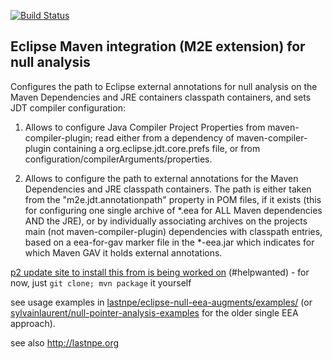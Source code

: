 [![Build Status](https://travis-ci.org/lastnpe/eclipse-external-annotations-m2e-plugin.svg)](https://travis-ci.org/lastnpe/eclipse-external-annotations-m2e-plugin)

Eclipse Maven integration (M2E extension) for null analysis
----

Configures the path to Eclipse external annotations for null analysis on the Maven Dependencies and JRE containers classpath containers, and sets JDT compiler configuration:

1. Allows to configure Java Compiler Project Properties from maven-compiler-plugin; read either from a dependency of maven-compiler-plugin containing a org.eclipse.jdt.core.prefs file, or from configuration/compilerArguments/properties.

2. Allows to configure the path to external annotations for the Maven Dependencies and JRE classpath containers.  The path is either taken from the &quot;m2e.jdt.annotationpath&quot; property in POM files, if it exists (this for configuring one single archive of *.eea for ALL Maven dependencies AND the JRE), or by individually associating archives on the projects main (not maven-compiler-plugin) dependencies with classpath entries, based on a eea-for-gav marker file in the *-eea.jar which indicates for which Maven GAV it holds external annotations.



[p2 update site to install this from is being worked on](https://github.com/lastnpe/eclipse-external-annotations-m2e-plugin/issues/6) (#helpwanted) - for now, just `git clone; mvn package` it yourself

see usage examples in [lastnpe/eclipse-null-eea-augments/examples/](https://github.com/lastnpe/eclipse-null-eea-augments/tree/master/examples/maven) (or [sylvainlaurent/null-pointer-analysis-examples](https://github.com/sylvainlaurent/null-pointer-analysis-examples/tree/master/with-external-annotations) for the older single EEA approach).

see also http://lastnpe.org

